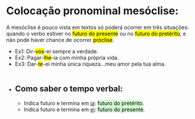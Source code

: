 # Colocação pronominal mesóclise:
A mesóclise é pouco vista em textos só poderá ocorrer em três situações: quando o verbo estiver no <mark class="hltr-green">futuro do presente</mark> ou no <mark class="hltr-green">futuro do pretérito</mark>, e não pode haver chance de ocorrer <mark class="hltr-green">próclise</mark>.
- Ex1: Dir-<mark class="hltr-green">vos</mark>-ei sempre a verdade.
- Ex2: Pagar-<mark class="hltr-green">lhe</mark>-ia com minha própria vida.
- Ex3: Dar-<mark class="hltr-green">te</mark>-ei minha única riqueza...meu amor pela tua alma.<br><br>
- ## Como saber o tempo verbal:
    - Indica futuro e termina em <u>ia</u>: <mark style="background: #BBFABBA6;">futuro do pretérito</mark>.
    - Indica futuro e termina em <u>ei</u>: <mark style="background: #BBFABBA6;">futuro do presente</mark>.